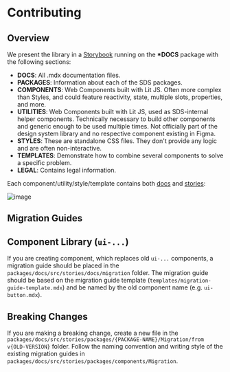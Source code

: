 # Contributing

## Overview

We present the library in a [Storybook](https://storybook.js.org/) running on the **\*DOCS** package with the following sections:

- **DOCS**: All .mdx documentation files.
- **PACKAGES**: Information about each of the SDS packages.
- **COMPONENTS**: Web Components built with Lit JS. Often more complex than Styles, and could feature reactivity, state, multiple slots, properties, and more.
- **UTILITIES**: Web Components built with Lit JS, used as SDS-internal helper components. Technically necessary to build other components and generic enough to be used multiple times. Not officially part of the design system library and no respective component existing in Figma.
- **STYLES**: These are standalone CSS files. They don't provide any logic and are often non-interactive.
- **TEMPLATES**: Demonstrate how to combine several components to solve a specific problem.
- **LEGAL**: Contains legal information.

Each component/utility/style/template contains both [docs](https://storybook.js.org/addons/@storybook/addon-docs) and [stories](https://storybook.js.org/docs/writing-stories):

![image](https://github.com/solid-design-system/solid/assets/39494579/4121e031-b5a9-4b25-9784-310101945c4a)

## Migration Guides

## Component Library (`ui-...`)

If you are creating component, which replaces old `ui-...` components, a migration guide should be placed in the `packages/docs/src/stories/docs/migration` folder. The migration guide should be based on the migration guide template (`templates/migration-guide-template.mdx`) and be named by the old component name (e.g. `ui-button.mdx`).

## Breaking Changes

If you are making a breaking change, create a new file in the `packages/docs/src/stories/packages/{PACKAGE-NAME}/Migration/from v{OLD-VERSION}` folder. Follow the naming convention and writing style of the existing migration guides in `packages/docs/src/stories/packages/components/Migration`.
